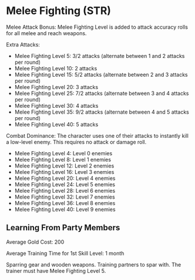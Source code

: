 # Melee Fighting (STR)

Melee Attack Bonus: Melee Fighting Level is added to attack accuracy rolls for all melee and reach weapons.

Extra Attacks:

- Melee Fighting Level 5: 3/2 attacks (alternate between 1 and 2 attacks per round)
- Melee Fighting Level 10: 2 attacks
- Melee Fighting Level 15: 5/2 attacks (alternate between 2 and 3 attacks per round)
- Melee Fighting Level 20: 3 attacks
- Melee Fighting Level 25: 7/2 attacks (alternate between 3 and 4 attacks per round)
- Melee Fighting Level 30: 4 attacks
- Melee Fighting Level 35: 9/2 attacks (alternate between 4 and 5 attacks per round)
- Melee Fighting Level 40: 5 attacks

Combat Dominance: The character uses one of their attacks to instantly kill a low-level enemy. This requires no attack or damage roll.

- Melee Fighting Level 4: Level 0 enemies
- Melee Fighting Level 8: Level 1 enemies
- Melee Fighting Level 12: Level 2 enemies
- Melee Fighting Level 16: Level 3 enemies
- Melee Fighting Level 20: Level 4 enemies
- Melee Fighting Level 24: Level 5 enemies
- Melee Fighting Level 28: Level 6 enemies
- Melee Fighting Level 32: Level 7 enemies
- Melee Fighting Level 36: Level 8 enemies
- Melee Fighting Level 40: Level 9 enemies

## Learning From Party Members

Average Gold Cost: 200

Average Training Time for 1st Skill Level: 1 month

Sparring gear and wooden weapons. Training partners to spar with. The trainer must have Melee Fighting Level 5.
